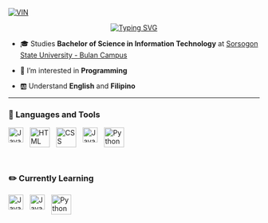 
[![VIN](https://img.shields.io/badge/Arvin-Catalbas-violet?labelColor=blue&style=for-the-badge&logo=00A98F&logoColor=A9225C&link=https://web.facebook.com/profile.php?id=100074112946757)](https://web.facebook.com/profile.php?id=100074112946757)

<p align="center"><a href="https://git.io/typing-svg"><img src="https://readme-typing-svg.demolab.com?font=Poppins&size=24&pause=1000&vCenter=true&width=435&lines=Hello+Everyone!!!%F0%9F%91%8B;I'm+Arvin+F.+Catalbas;Aspiring+Future+Software+Engineer" alt="Typing SVG" /></a></p>

- 🎓 Studies **Bachelor of Science in Information Technology** at [Sorsogon State University - Bulan Campus](https://bulan.sorsu.edu.ph/)

- 👀 I’m interested in **Programming**

- 🆎 Understand **English** and **Filipino**
***
<h3> 🧰 Languages and Tools</h3>
<img align="left" alt="Java" width="30px" style="padding-right:10px;" src="https://cdn.jsdelivr.net/gh/devicons/devicon/icons/java/java-original.svg"/>
<img align="left" alt="HTML" width="40px" style="padding-right:10px;" src="https://cdn.jsdelivr.net/gh/devicons/devicon/icons/html5/html5-plain.svg" />
<img align="left" alt="CSS" width="40px" style="padding-right:10px;" src="https://cdn.jsdelivr.net/gh/devicons/devicon/icons/css3/css3-plain.svg" />
<img align="left" alt="Java" width="30px" style="padding-right:10px;" src="https://cdn.jsdelivr.net/gh/devicons/devicon@latest/icons/mysql/mysql-original.svg" /> 
<img align="left" alt="Python" width="40px" style="padding-right:10px;" src="https://cdn.jsdelivr.net/gh/devicons/devicon/icons/python/python-original.svg" /> <br><br><br><br>

<h3>✏️ Currently Learning</h3>
<img align="left" alt="Java" width="30px" style="padding-right:10px;" src="https://cdn.jsdelivr.net/gh/devicons/devicon/icons/java/java-original.svg"/>
<img align="left" alt="Java" width="30px" style="padding-right:10px;" src="https://cdn.jsdelivr.net/gh/devicons/devicon@latest/icons/mysql/mysql-original.svg" /> 
<img align="left" alt="Python" width="40px" style="padding-right:10px;" src="https://cdn.jsdelivr.net/gh/devicons/devicon/icons/python/python-original.svg" /> <br><br><br><br>
